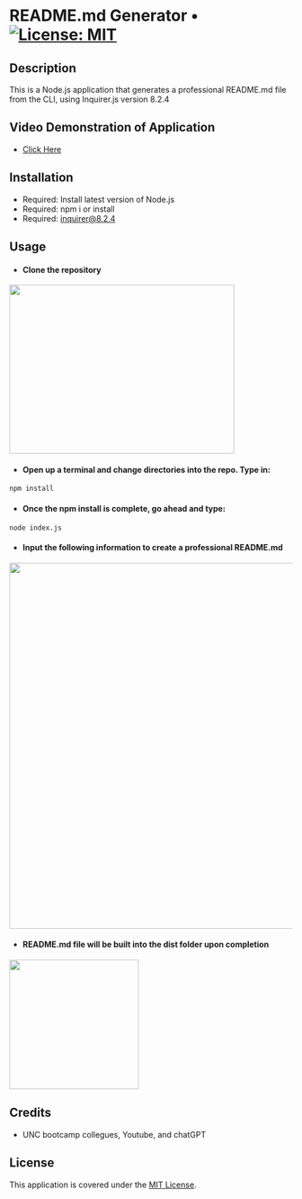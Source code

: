 # README.md Generator • [![License: MIT](https://img.shields.io/badge/License-MIT-yellow.svg)](https://opensource.org/licenses/MIT)

## Description

This is a Node.js application that generates a professional README.md file from the CLI, using Inquirer.js version 8.2.4

## Video Demonstration of Application

- [Click Here](https://github.com/)

## Installation

- Required: Install latest version of Node.js
- Required: npm i or install
- Required: inquirer@8.2.4

## Usage

- #### Clone the repository

<img width="400px" height="300px" src="./utils/Screenshots/repoScreenshot/ .png" /><br/>

- #### Open up a terminal and change directories into the repo. Type in:

```
npm install
```

- #### Once the npm install is complete, go ahead and type:

```
node index.js
```

- #### Input the following information to create a professional README.md

<img width="650px" src="./utils/screenshots/Screenshot 2023-08-03 at 3.55.20 AM.png" /><br/>

- #### README.md file will be built into the dist folder upon completion

<img width="230px" src="./utils/screenshots/Screenshot 2023-08-03 at 4.01.52 AM.png" />

## Credits

- UNC bootcamp collegues, Youtube, and chatGPT

## License

This application is covered under the [MIT License](./LICENSE).
